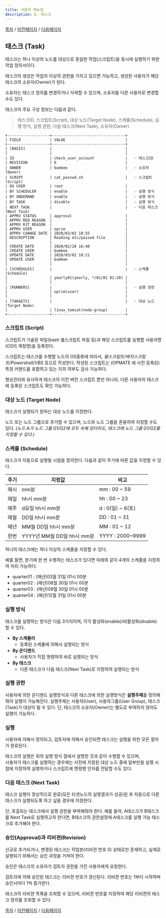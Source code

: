 ```yaml
---
title: 사용자 매뉴얼
description: 6. 태스크
---
```


[목차](UserManual.md) / [이전페이지](UserManual5.md) / [다음페이지](UserManual7.md)

## 태스크 (Task)

태스크는 하나 이상의 노드를 대상으로 동일한 작업(스크립트)을 동시에 실행하기 위한 작업 정의서이다.

태스크의 생성은 작업자 이상의 권한을 가지고 있으면 가능하고, 생성한 사용자가 해당 태스크의 소유자(Owner)가 된다.

소유자는 태스크 정의를 변경하거나 삭제할 수 있으며, 소유자를 다른 사용자로 변경할 수도 있다.

태스크의 주요 구성 정보는 다음과 같다.
> 태스크ID, 스크립트(Script), 대상 노드(Target Node), 스케쥴(Schedule), 실행 방식, 실행 권한, 다음 태스크(Next Task), 소유자(Owner)

```
+-------------------+---------------------------------+
| FIELD             | VALUE                           |
+-------------------+---------------------------------+
| [BASIS]           |                                 |
|                   |                                 |
| ID                | check_user_account              |   ☞ 태스크ID
| REVISION          | 6                               |
| OWNER             | bumbee                          |   ☞ 소유자(Owner)
| SCRIPT            | cat_passwd.sh                   |   ☞ 스크립트(Script)
| OS USER           | root                            |
| BY SCHEDULER      | enable                          |   ☞ 실행 방식
| BY ONDEMAND       | enable                          |   ☞ 실행 방식
| BY TASK           | disable                         |   ☞ 실행 방식
| NEXT TASK         |                                 |   ☞ 다음 태스크(Next Task)
| APPRV STATUS      | approval                        |
| APPRV REQ REASON  |                                 |
| APPRV RJT REASON  |                                 |
| APPRV USER        | oprim                           |
| APPRV CHANGE DATE | 2020/03/02 10:55                |
| DESCRIPTION       | Reading etc/passwd file         |
|                   |                                 |
| CREATE DATE       | 2020/02/28 16:48                |
| CREATE USER       | bumbee                          |
| UPDATE DATE       | 2020/03/02 10:21                |
| UPDATE USER       | bumbee                          |
|                   |                                 |
| [SCHEDULES]       |                                 |   ☞ 스케쥴(Schedule)
|                   | yearly01(yearly, */01/01 01:20) |
|                   |                                 |
| [RUNNERS]         |                                 |   ☞ 실행 권한
|                   | oprim(user)                     |
|                   |                                 |
| [TARGETS]         |                                 |   ☞ 대상 노드(Target Node)
|                   | linux_tomcat(node-group)        |
+-------------------+---------------------------------+
```

### 스크립트 (Script)

스크립트가 기술된 파일(bash 쉘스크립트 파일 등)과 해당 스크립트를 실행할 사용자명(OS의 계정명)을 등록한다.

스크립트는 태스크를 수행할 노드의 OS종류에 따라서, *쉘스크립트/배치스크립트/Powershell/VBS* 등으로 작성한다.
작성된 스크립트는 (OPMATE 에 사전 등록된) 특정 커맨드를 포함하고 있는 지의 여부도 검사 가능하다.

형상관리와 유사하게 태스크의 이전 버전 스크립트 뿐만 아니라, 다른 사용자의 태스크에 등록된 스크립트도 확인 가능하다.

### 대상 노드 (Target Node)

태스크가 실행되기 원하는 대상 노드를 지정한다.

노드 또는 노드 그룹으로 추가할 수 있으며, 노드와 노드 그룹을 혼용하여 지정할 수도 있다. 
*(노드 A가 노드 그룹 G1/G2에 모두 속해 있더라도, 태스크에 노드 그룹 G1/G2를 지정할 수 있다.)* 

### 스케쥴 (Schedule)

태스크가 자동으로 실행될 시점을 정의한다. 
다음과 같이 주기에 따른 값을 지정할 수 있다.

| 주기 | 지정값                                | 비고                          |
| -- | ---------------------- | ----------------- |
| 매시 | mm분                                  | mm : 00 ~ 59      |
| 매일 | hh시 mm분                           | hh : 00 ~ 23      |
| 매주 | d요일 hh시 mm분                   | d : 0(일) ~ 6(토)  |
| 매월 | DD일 hh시 mm분                    | DD : 01 ~ 31      |
| 매년 | MM월 DD일 hh시 mm분             | MM : 01 ~ 12      |
| 한번 | YYYY년 MM월 DD일 hh시 mm분  | YYYY : 2000~9999  |

하나의 태스크에는 하나 이상의 스케줄을 지정할 수 있다. 

예를 들면, 분기에 한 번 수행하는 태스크가 있다면 아래와 같이 4개의 스케줄을 지정하여 처리 가능하다.

- quarter01 : (매년)03월 31일 01시 00분
- quarter02 : (매년)06월 30일 01시 00분
- quarter03 : (매년)09월 30일 01시 00분
- quarter04 : (매년)12월 31일 01시 00분

### 실행 방식

태스크를 실행하는 방식은 다음 3가지이며, 각각 활성화(enable)/비활성화(disable) 할 수 있다.

- **By 스케쥴러**
  - 등록된 스케쥴에 의해서 실행되는 방식
- **By 온디맨드**
  - 사용자가 직접 명령하여 바로 실행되는 방식
- **By 태스크**
  - 다른 태스크가 다음 태스크(Next Task)로 지정하여 실행되는 방식

### 실행 권한

사용자에 의한 온디맨드 실행방식과 다른 태스크에 의한 실행방식은 **실행주체**를 정의해줘야 실행이 가능해진다.
실행주체는 사용자(User), 사용자그룹(User Group), 태스크(Task)가 대상이 될 수 있다.
단, 태스크의 소유자(Owner)는 별도로 부여하지 않아도 실행이 가능하다.

### 실행

사용자에 의해서 정의되고, 검토자에 의해서 승인되면 태스크는 실행을 위한 모든 절차가 완료된다. 

태스크의 실행은 위의 실행 방식 절에서 설명한 것과 같이 수행할 수 있으며,<br> 
사용자가 태스크를 실행하는 경우에는 사전에 지정된 대상 노드 중에 일부만을 실행 시점에 지정하여 실행하거나 스크립트에 명령행 인자를 전달할 수도 있다.

### 다음 태스크 (Next Task)

태스크 실행이 정상적으로 완료(모든 타겟노드의 실행결과가 성공)된 후 자동으로 다른 태스크가 실행되도록 하고 싶을 경우에 지정한다.

단, 호출되는 태스크에서 실행 권한을 부여해줘야 한다.
예를 들어, A태스크가 B태스크를 Next Task로 실행하고자 한다면, B태스크의 권한설정에 A태스크를 실행 가능 태스크로 추가해야 한다.

### 승인(Approval)과 리비젼(Revision)

신규로 추가되거나, 변경된 태스크는 작업본(리비젼 번호 0) 상태로만 존재하고, 실제로 실행되기 위해서는 승인 과정을 거쳐야 한다.

승인은 태스크의 소유자가 검토자 권한을 가진 사용자에게 요청한다.

검토자에 의해 승인된 태스크는 리비젼 번호가 갱신된다. 리비젼 번호는 1부터 시작하며 승인시마다 1씩 증가한다.

태스크의 리비젼 목록을 조회할 수 있으며, 리비젼 번호를 지정하여 해당 리비젼의 태스크 정의를 조회할 수 있다.

[목차](UserManual.md) / [이전페이지](UserManual5.md) / [다음페이지](UserManual7.md)